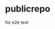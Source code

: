 # publicrepo
for e2e test

























































































































































































































































































































































































































































































































































































































































































































































































































































































































































































































































































































































































































































































































































































































































































































































































































































































































































































































































































































































































































































































































































































































































































































































































































































